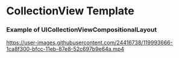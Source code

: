 # CollectionView Template
### Example of UICollectionViewCompositionalLayout


https://user-images.githubusercontent.com/24416738/119993666-1ca8f300-bfcc-11eb-87e8-52c697b9e64a.mp4
